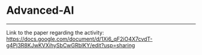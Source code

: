 # Advanced-AI
---
Link to the paper regarding the activity: https://docs.google.com/document/d/1Xi6_qF2iO4X7cvdT-g4Pj3R8KJwKVXihySbCwGRblKY/edit?usp=sharing
